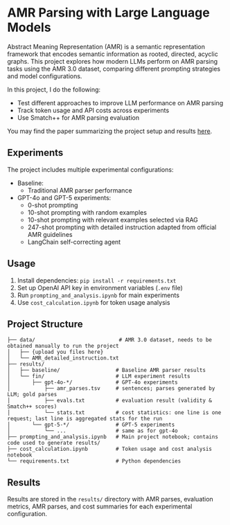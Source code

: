 # AMR Parsing with Large Language Models

Abstract Meaning Representation (AMR) is a semantic representation framework that encodes semantic information as rooted, directed, acyclic graphs. This project explores how modern LLMs perform on AMR parsing tasks using the AMR 3.0 dataset, comparing different prompting strategies and model configurations. 

In this project, I do the following:

- Test different approaches to improve LLM performance on AMR parsing
- Track token usage and API costs across experiments
- Use Smatch++ for AMR parsing evaluation

You may find the paper summarizing the project setup and results [here](https://github.com/smilni/amr-llm-parsing/blob/main/AMR_parsing_with_LLMs.pdf).

## Experiments

The project includes multiple experimental configurations:

- Baseline: 
  - Traditional AMR parser performance
- GPT-4o and GPT-5 experiments:
  - 0-shot prompting
  - 10-shot prompting with random examples
  - 10-shot prompting with relevant examples selected via RAG
  - 247-shot prompting with detailed instruction adapted from official AMR guidelines
  - LangChain self-correcting agent

## Usage

1. Install dependencies: `pip install -r requirements.txt`
2. Set up OpenAI API key in environment variables (`.env` file)
3. Run `prompting_and_analysis.ipynb` for main experiments
4. Use `cost_calculation.ipynb` for token usage analysis

## Project Structure

```
├── data/                           # AMR 3.0 dataset, needs to be obtained manually to run the project
│   ├── {upload you files here}
│   └── AMR_detailed_instruction.txt
├── results/
│   ├── baseline/                  # Baseline AMR parser results
│   └── fin/                       # LLM experiment results
│       ├── gpt-4o-*/              # GPT-4o experiments
│           ├── amr_parses.tsv     # sentences; parses generated by LLM; gold parses
│           ├── evals.txt          # evaluation result (validity & Smatch++ scores)
│           └── stats.txt          # cost statistics: one line is one request; last line is aggregated stats for the run
│       └── gpt-5-*/               # GPT-5 experiments
│           └── ...                # same as for gpt-4o
├── prompting_and_analysis.ipynb   # Main project notebook; contains code used to generate results/
├── cost_calculation.ipynb         # Token usage and cost analysis notebook
└── requirements.txt               # Python dependencies
```

## Results

Results are stored in the `results/` directory with AMR parses, evaluation metrics, AMR parses, and cost summaries for each experimental configuration.
